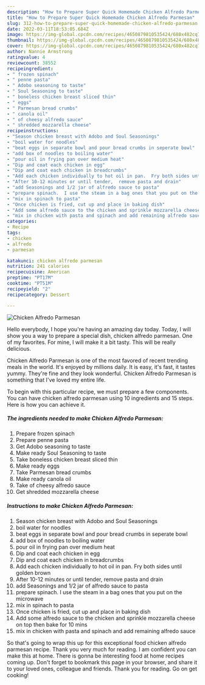 ```yaml
---
description: "How to Prepare Super Quick Homemade Chicken Alfredo Parmesan"
title: "How to Prepare Super Quick Homemade Chicken Alfredo Parmesan"
slug: 312-how-to-prepare-super-quick-homemade-chicken-alfredo-parmesan
date: 2022-03-11T18:53:05.684Z
image: https://img-global.cpcdn.com/recipes/4650879810535424/680x482cq70/chicken-alfredo-parmesan-recipe-main-photo.jpg
thumbnail: https://img-global.cpcdn.com/recipes/4650879810535424/680x482cq70/chicken-alfredo-parmesan-recipe-main-photo.jpg
cover: https://img-global.cpcdn.com/recipes/4650879810535424/680x482cq70/chicken-alfredo-parmesan-recipe-main-photo.jpg
author: Nannie Armstrong
ratingvalue: 4
reviewcount: 38552
recipeingredient:
- " frozen spinach"
- " penne pasta"
- " Adobo seasoning to taste"
- " Soul Seasoning to taste"
- " boneless chicken breast sliced thin"
- " eggs"
- " Parmesan bread crumbs"
- " canola oil"
- " of cheesy alfredo sauce"
- " shredded mozzarella cheese"
recipeinstructions:
- "Season chicken breast with Adobo and Soul Seasonings"
- "boil water for noodles"
- "beat eggs in separate bowl and pour bread crumbs in seperate bowl"
- "add box of noodles to boiling water"
- "pour oil in frying pan over medium heat"
- "Dip and coat each chicken in egg"
- "Dip and coat each chicken in breadcrumbs"
- "Add each chicken individually to hot oil in pan.  Fry both sides until golden brown"
- "After 10-12 minutes or until tender,  remove pasta and drain"
- "add Seasonings and 1/2 jar of alfredo sauce to pasta"
- "prepare spinach.  I use the steam in a bag ones that you put on the microwave"
- "mix in spinach to pasta"
- "Once chicken is fried, cut up and place in baking dish"
- "Add some alfredo sauce to the chicken and sprinkle mozzarella cheese on top then bake for 10 mins"
- "mix in chicken with pasta and spinach and add remaining alfredo sauce"
categories:
- Recipe
tags:
- chicken
- alfredo
- parmesan

katakunci: chicken alfredo parmesan 
nutrition: 241 calories
recipecuisine: American
preptime: "PT17M"
cooktime: "PT51M"
recipeyield: "2"
recipecategory: Dessert

---
```



![Chicken Alfredo Parmesan](https://img-global.cpcdn.com/recipes/4650879810535424/680x482cq70/chicken-alfredo-parmesan-recipe-main-photo.jpg)

Hello everybody, I hope you're having an amazing day today. Today, I will show you a way to prepare a special dish, chicken alfredo parmesan. One of my favorites. For mine, I will make it a bit tasty. This will be really delicious.

Chicken Alfredo Parmesan is one of the most favored of recent trending meals in the world. It's enjoyed by millions daily. It is easy, it's fast, it tastes yummy. They're fine and they look wonderful. Chicken Alfredo Parmesan is something that I've loved my entire life.




To begin with this particular recipe, we must prepare a few components. You can have chicken alfredo parmesan using 10 ingredients and 15 steps. Here is how you can achieve it.

<!--inarticleads1-->

##### The ingredients needed to make Chicken Alfredo Parmesan:

1. Prepare  frozen spinach
1. Prepare  penne pasta
1. Get  Adobo seasoning to taste
1. Make ready  Soul Seasoning to taste
1. Take  boneless chicken breast sliced thin
1. Make ready  eggs
1. Take  Parmesan bread crumbs
1. Make ready  canola oil
1. Take  of cheesy alfredo sauce
1. Get  shredded mozzarella cheese




<!--inarticleads2-->

##### Instructions to make Chicken Alfredo Parmesan:

1. Season chicken breast with Adobo and Soul Seasonings
1. boil water for noodles
1. beat eggs in separate bowl and pour bread crumbs in seperate bowl
1. add box of noodles to boiling water
1. pour oil in frying pan over medium heat
1. Dip and coat each chicken in egg
1. Dip and coat each chicken in breadcrumbs
1. Add each chicken individually to hot oil in pan.  Fry both sides until golden brown
1. After 10-12 minutes or until tender,  remove pasta and drain
1. add Seasonings and 1/2 jar of alfredo sauce to pasta
1. prepare spinach.  I use the steam in a bag ones that you put on the microwave
1. mix in spinach to pasta
1. Once chicken is fried, cut up and place in baking dish
1. Add some alfredo sauce to the chicken and sprinkle mozzarella cheese on top then bake for 10 mins
1. mix in chicken with pasta and spinach and add remaining alfredo sauce




So that's going to wrap this up for this exceptional food chicken alfredo parmesan recipe. Thank you very much for reading. I am confident you can make this at home. There is gonna be interesting food at home recipes coming up. Don't forget to bookmark this page in your browser, and share it to your loved ones, colleague and friends. Thank you for reading. Go on get cooking!
